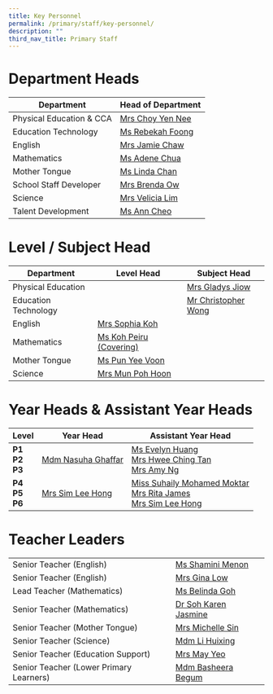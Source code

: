 ```yaml
---
title: Key Personnel
permalink: /primary/staff/key-personnel/
description: ""
third_nav_title: Primary Staff
---
```

# Department Heads

| Department | Head of Department | 
| -------- | -------- |
|Physical Education & CCA| [Mrs Choy Yen Nee  ](mailto:tan_yen_nee@schools.gov.sg)
Education Technology|[Ms Rebekah Foong](mailto:foong_chen_kai_rebekah@schools.gov.sg)
English| [Mrs Jamie Chaw](mailto:lo_hwee_ling_jamie@schools.gov.sg)
Mathematics|[Ms Adene Chua ](mailto:chua_yuen_yee@schools.gov.sg)
Mother Tongue|[Ms Linda Chan ](mailto:chan_pei_chui@schools.gov.sg)
School Staff Developer|[Mrs Brenda Ow](mailto:koh_li_ying_brenda@schools.gov.sg)
Science|[Mrs Velicia Lim](mailto:foo_wei_tint_velicia@schools.gov.sg)
Talent Development| [Ms Ann Cheo](mailto:ann_cheo@schools.gov.sg)

# Level / Subject Head 

| Department | Level  Head|Subject Head |
| -------- | -------- |-------- |
|Physical Education|| [Mrs Gladys Jiow](mailto:tan_tsu_pei_gladys@schools.gov.sg)
Education Technology||[Mr Christopher Wong](mailto:christopher_wong_say_eng@schools.gov.sg)
English| [Mrs Sophia Koh ](mailto:koh_pei_chen_sophia@schools.gov.sg	)
Mathematics|[Ms Koh Peiru (Covering)](mailto:koh_pei_loo@schools.gov.sg)
Mother Tongue|[Ms Pun Yee Voon](mailto:pun_yee_voon@schools.gov.sg)
Science|[Mrs Mun Poh Hoon](mailto:chua_poh_hoon@schools.gov.sg)

# Year Heads & Assistant Year Heads


| **Level** | **Year Head** |**Assistant Year Head** |
| -------- | -------- |-------- |
| **P1<br>P2<br>P3**|[Mdm Nasuha Ghaffar](mailto:nasuha_ghaffar@schools.gov.sg)|[Ms Evelyn Huang](mailto:huang_yulin_evelyn@schools.gov.sg)<br>[Mrs Hwee Ching Tan](mailto:tan_sian_huang@schools.gov.sg)<br>[Mrs Amy Ng](mailto:fang_yingying_amy@schools.gov.sg)| 
| **P4<br>P5<br>P6**|[Mrs Sim Lee Hong](mailto:chua_lee_hong@schools.gov.sg)|[Miss Suhaily Mohamed Moktar](mailto:suhaily_md_moktar@schools.gov.sg)<br>[Mrs Rita James](mailto:rita_james@schools.gov.sg)<br>[Mrs Sim Lee Hong](mailto:chua_lee_hong@schools.gov.sg)| 


# Teacher Leaders

|| |
| -------- | -------- |
|Senior Teacher (English)| [Ms Shamini Menon](mailto:shamini_menon@schools.gov.sg)| 
|Senior Teacher (English)| [Mrs Gina Low](mailto:gina_chia@schools.gov.sg)| 
|Lead Teacher (Mathematics)| [Ms Belinda Goh](mailto:goh_gek_kheng_belinda@schools.gov.sg)|
|Senior Teacher (Mathematics)| [Dr Soh Karen Jasmine](mailto:soh_karen_jasmine@schools.gov.sg)| 
|Senior Teacher (Mother Tongue)| [Mrs Michelle Sin](mailto:michelle_sin@schools.gov.sg)| 
|Senior Teacher (Science)| [Mdm Li Huixing](mailto:loi_huey_shing@schools.gov.sg)| 
|Senior Teacher (Education Support)| [Mrs May Yeo](mailto:nam_mei_lin_may@schools.gov.sg)| 
|Senior Teacher (Lower Primary Learners)| [Mdm Basheera Begum](mailto:basheera_begum_syed_sult@schools.gov.sg)|